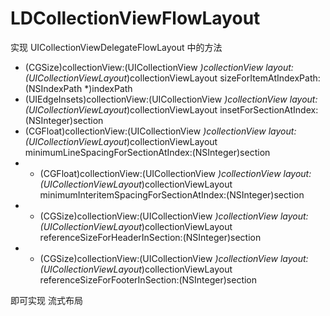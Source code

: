 # LDCollectionViewFlowLayout

实现 UICollectionViewDelegateFlowLayout 中的方法
- (CGSize)collectionView:(UICollectionView *)collectionView layout:(UICollectionViewLayout*)collectionViewLayout sizeForItemAtIndexPath:(NSIndexPath *)indexPath
- (UIEdgeInsets)collectionView:(UICollectionView *)collectionView layout:(UICollectionViewLayout*)collectionViewLayout insetForSectionAtIndex:(NSInteger)section
-  (CGFloat)collectionView:(UICollectionView *)collectionView layout:(UICollectionViewLayout*)collectionViewLayout minimumLineSpacingForSectionAtIndex:(NSInteger)section
-  - (CGFloat)collectionView:(UICollectionView *)collectionView layout:(UICollectionViewLayout*)collectionViewLayout minimumInteritemSpacingForSectionAtIndex:(NSInteger)section
-  - (CGSize)collectionView:(UICollectionView *)collectionView layout:(UICollectionViewLayout*)collectionViewLayout referenceSizeForHeaderInSection:(NSInteger)section
-  - (CGSize)collectionView:(UICollectionView *)collectionView layout:(UICollectionViewLayout*)collectionViewLayout referenceSizeForFooterInSection:(NSInteger)section

即可实现 流式布局
